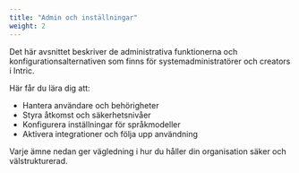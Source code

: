 ```yaml
---
title: "Admin och inställningar"
weight: 2
---
```


Det här avsnittet beskriver de administrativa funktionerna och konfigurationsalternativen som finns för systemadministratörer och creators i Intric.

Här får du lära dig att:
- Hantera användare och behörigheter  
- Styra åtkomst och säkerhetsnivåer  
- Konfigurera inställningar för språkmodeller  
- Aktivera integrationer och följa upp användning  

Varje ämne nedan ger vägledning i hur du håller din organisation säker och välstrukturerad.
